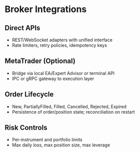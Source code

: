 # Broker Integrations

## Direct APIs
- REST/WebSocket adapters with unified interface
- Rate limiters, retry policies, idempotency keys

## MetaTrader (Optional)
- Bridge via local EA/Expert Advisor or terminal API
- IPC or gRPC gateway to execution layer

## Order Lifecycle
- New, PartiallyFilled, Filled, Cancelled, Rejected, Expired
- Persistence of order/position state; reconciliation on restart

## Risk Controls
- Per-instrument and portfolio limits
- Max daily loss, max position size, max leverage


